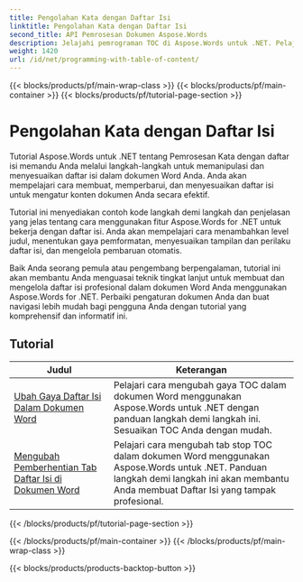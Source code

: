 ```yaml
---
title: Pengolahan Kata dengan Daftar Isi
linktitle: Pengolahan Kata dengan Daftar Isi
second_title: API Pemrosesan Dokumen Aspose.Words
description: Jelajahi pemrograman TOC di Aspose.Words untuk .NET. Pelajari cara membuat dan memanipulasi daftar isi dalam dokumen Word Anda dengan tutorial langkah demi langkah dan contoh kode C#.
weight: 1420
url: /id/net/programming-with-table-of-content/
---
```


{{< blocks/products/pf/main-wrap-class >}}
{{< blocks/products/pf/main-container >}}
{{< blocks/products/pf/tutorial-page-section >}}

# Pengolahan Kata dengan Daftar Isi

Tutorial Aspose.Words untuk .NET tentang Pemrosesan Kata dengan daftar isi memandu Anda melalui langkah-langkah untuk memanipulasi dan menyesuaikan daftar isi dalam dokumen Word Anda. Anda akan mempelajari cara membuat, memperbarui, dan menyesuaikan daftar isi untuk mengatur konten dokumen Anda secara efektif.

Tutorial ini menyediakan contoh kode langkah demi langkah dan penjelasan yang jelas tentang cara menggunakan fitur Aspose.Words for .NET untuk bekerja dengan daftar isi. Anda akan mempelajari cara menambahkan level judul, menentukan gaya pemformatan, menyesuaikan tampilan dan perilaku daftar isi, dan mengelola pembaruan otomatis.

Baik Anda seorang pemula atau pengembang berpengalaman, tutorial ini akan membantu Anda menguasai teknik tingkat lanjut untuk membuat dan mengelola daftar isi profesional dalam dokumen Word Anda menggunakan Aspose.Words for .NET. Perbaiki pengaturan dokumen Anda dan buat navigasi lebih mudah bagi pengguna Anda dengan tutorial yang komprehensif dan informatif ini.

 ## Tutorial
| Judul | Keterangan |
| --- | --- |
| [Ubah Gaya Daftar Isi Dalam Dokumen Word](./change-style-of-toc-level/) | Pelajari cara mengubah gaya TOC dalam dokumen Word menggunakan Aspose.Words untuk .NET dengan panduan langkah demi langkah ini. Sesuaikan TOC Anda dengan mudah. |
| [Mengubah Pemberhentian Tab Daftar Isi di Dokumen Word](./change-toc-tab-stops/) | Pelajari cara mengubah tab stop TOC dalam dokumen Word menggunakan Aspose.Words untuk .NET. Panduan langkah demi langkah ini akan membantu Anda membuat Daftar Isi yang tampak profesional. |
{{< /blocks/products/pf/tutorial-page-section >}}

{{< /blocks/products/pf/main-container >}}
{{< /blocks/products/pf/main-wrap-class >}}

{{< blocks/products/products-backtop-button >}}
